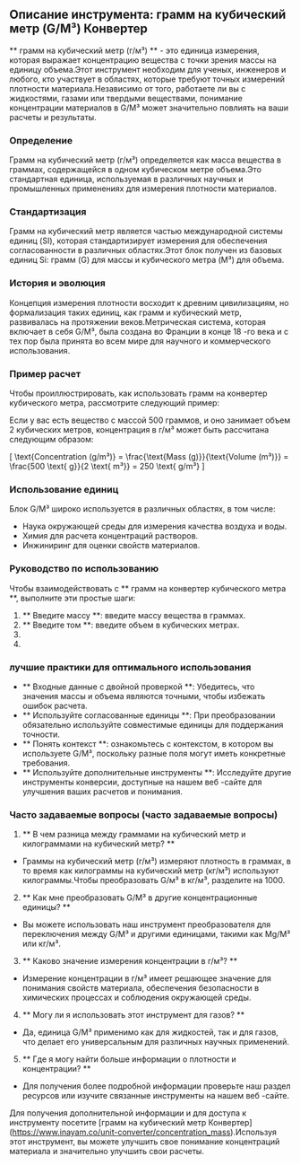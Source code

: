 ## Описание инструмента: грамм на кубический метр (G/M³) Конвертер

** грамм на кубический метр (г/м³) ** - это единица измерения, которая выражает концентрацию вещества с точки зрения массы на единицу объема.Этот инструмент необходим для ученых, инженеров и любого, кто участвует в областях, которые требуют точных измерений плотности материала.Независимо от того, работаете ли вы с жидкостями, газами или твердыми веществами, понимание концентрации материалов в G/M³ может значительно повлиять на ваши расчеты и результаты.

### Определение

Грамм на кубический метр (г/м³) определяется как масса вещества в граммах, содержащейся в одном кубическом метре объема.Это стандартная единица, используемая в различных научных и промышленных применениях для измерения плотности материалов.

### Стандартизация

Грамм на кубический метр является частью международной системы единиц (SI), которая стандартизирует измерения для обеспечения согласованности в различных областях.Этот блок получен из базовых единиц Si: грамм (G) для массы и кубического метра (M³) для объема.

### История и эволюция

Концепция измерения плотности восходит к древним цивилизациям, но формализация таких единиц, как грамм и кубический метр, развивалась на протяжении веков.Метрическая система, которая включает в себя G/M³, была создана во Франции в конце 18 -го века и с тех пор была принята во всем мире для научного и коммерческого использования.

### Пример расчет

Чтобы проиллюстрировать, как использовать грамм на конвертер кубического метра, рассмотрите следующий пример:

Если у вас есть вещество с массой 500 граммов, и оно занимает объем 2 кубических метров, концентрация в г/м³ может быть рассчитана следующим образом:

\[ \text{Concentration (g/m³)} = \frac{\text{Mass (g)}}{\text{Volume (m³)}} = \frac{500 \text{ g}}{2 \text{ m³}} = 250 \text{ g/m³} \]

### Использование единиц

Блок G/M³ широко используется в различных областях, в том числе:

- Наука окружающей среды для измерения качества воздуха и воды.
- Химия для расчета концентраций растворов.
- Инжиниринг для оценки свойств материалов.

### Руководство по использованию

Чтобы взаимодействовать с ** грамм на конвертер кубического метра **, выполните эти простые шаги:

1. ** Введите массу **: введите массу вещества в граммах.
2. ** Введите том **: введите объем в кубических метрах.
3.
4.

### лучшие практики для оптимального использования

- ** Входные данные с двойной проверкой **: Убедитесь, что значения массы и объема являются точными, чтобы избежать ошибок расчета.
- ** Используйте согласованные единицы **: При преобразовании обязательно используйте совместимые единицы для поддержания точности.
- ** Понять контекст **: ознакомьтесь с контекстом, в котором вы используете G/M³, поскольку разные поля могут иметь конкретные требования.
- ** Используйте дополнительные инструменты **: Исследуйте другие инструменты конверсии, доступные на нашем веб -сайте для улучшения ваших расчетов и понимания.

### Часто задаваемые вопросы (часто задаваемые вопросы)

1. ** В чем разница между граммами на кубический метр и килограммами на кубический метр? **
- Граммы на кубический метр (г/м³) измеряют плотность в граммах, в то время как килограммы на кубический метр (кг/м³) используют килограммы.Чтобы преобразовать G/м³ в кг/м³, разделите на 1000.

2. ** Как мне преобразовать G/M³ в другие концентрационные единицы? **
- Вы можете использовать наш инструмент преобразователя для переключения между G/M³ и другими единицами, такими как Mg/M³ или кг/м³.

3. ** Каково значение измерения концентрации в г/м³? **
- Измерение концентрации в г/м³ имеет решающее значение для понимания свойств материала, обеспечения безопасности в химических процессах и соблюдения окружающей среды.

4. ** Могу ли я использовать этот инструмент для газов? **
- Да, единица G/M³ применимо как для жидкостей, так и для газов, что делает его универсальным для различных научных применений.

5. ** Где я могу найти больше информации о плотности и концентрации? **
- Для получения более подробной информации проверьте наш раздел ресурсов или изучите связанные инструменты на нашем веб -сайте.

Для получения дополнительной информации и для доступа к инструменту посетите [грамм на кубический метр Конвертер] (https://www.inayam.co/unit-converter/concentration_mass).Используя этот инструмент, вы можете улучшить свое понимание концентраций материала и значительно улучшить свои расчеты.